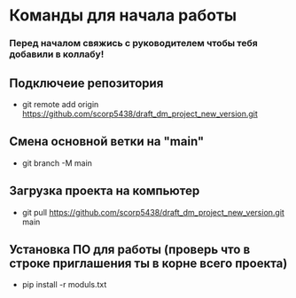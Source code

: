 # Команды для начала работы
### Перед началом свяжись с руководителем чтобы тебя добавили в коллабу!
## Подключеие репозитория
* git remote add origin https://github.com/scorp5438/draft_dm_project_new_version.git
## Смена основной ветки на "main"
* git branch -M main
## Загрузка проекта на компьютер
* git pull https://github.com/scorp5438/draft_dm_project_new_version.git main
## Установка ПО для работы (проверь что в строке приглашения ты в корне всего проекта)
* pip install -r moduls.txt

